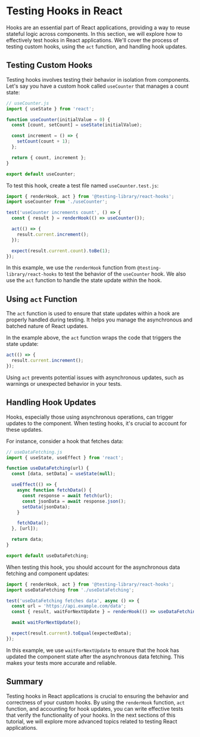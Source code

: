 # Testing Hooks in React

Hooks are an essential part of React applications, providing a way to reuse stateful logic across components. In this section, we will explore how to effectively test hooks in React applications. We'll cover the process of testing custom hooks, using the `act` function, and handling hook updates.

## Testing Custom Hooks

Testing hooks involves testing their behavior in isolation from components. Let's say you have a custom hook called `useCounter` that manages a count state:

```javascript
// useCounter.js
import { useState } from 'react';

function useCounter(initialValue = 0) {
  const [count, setCount] = useState(initialValue);

  const increment = () => {
    setCount(count + 1);
  };

  return { count, increment };
}

export default useCounter;
```

To test this hook, create a test file named `useCounter.test.js`:

```javascript
import { renderHook, act } from '@testing-library/react-hooks';
import useCounter from './useCounter';

test('useCounter increments count', () => {
  const { result } = renderHook(() => useCounter());

  act(() => {
    result.current.increment();
  });

  expect(result.current.count).toBe(1);
});
```

In this example, we use the `renderHook` function from `@testing-library/react-hooks` to test the behavior of the `useCounter` hook. We also use the `act` function to handle the state update within the hook.

## Using `act` Function

The `act` function is used to ensure that state updates within a hook are properly handled during testing. It helps you manage the asynchronous and batched nature of React updates.

In the example above, the `act` function wraps the code that triggers the state update:

```javascript
act(() => {
  result.current.increment();
});
```

Using `act` prevents potential issues with asynchronous updates, such as warnings or unexpected behavior in your tests.

## Handling Hook Updates

Hooks, especially those using asynchronous operations, can trigger updates to the component. When testing hooks, it's crucial to account for these updates.

For instance, consider a hook that fetches data:

```javascript
// useDataFetching.js
import { useState, useEffect } from 'react';

function useDataFetching(url) {
  const [data, setData] = useState(null);

  useEffect(() => {
    async function fetchData() {
      const response = await fetch(url);
      const jsonData = await response.json();
      setData(jsonData);
    }

    fetchData();
  }, [url]);

  return data;
}

export default useDataFetching;
```

When testing this hook, you should account for the asynchronous data fetching and component updates:

```javascript
import { renderHook, act } from '@testing-library/react-hooks';
import useDataFetching from './useDataFetching';

test('useDataFetching fetches data', async () => {
  const url = 'https://api.example.com/data';
  const { result, waitForNextUpdate } = renderHook(() => useDataFetching(url));

  await waitForNextUpdate();

  expect(result.current).toEqual(expectedData);
});
```

In this example, we use `waitForNextUpdate` to ensure that the hook has updated the component state after the asynchronous data fetching. This makes your tests more accurate and reliable.

## Summary

Testing hooks in React applications is crucial to ensuring the behavior and correctness of your custom hooks. By using the `renderHook` function, `act` function, and accounting for hook updates, you can write effective tests that verify the functionality of your hooks. In the next sections of this tutorial, we will explore more advanced topics related to testing React applications.